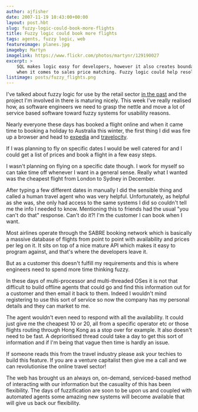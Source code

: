 ```yaml
---
author: ajfisher
date: 2007-11-19 10:43:00+00:00
layout: post.hbt
slug: fuzzy-logic-could-book-more-flights
title: Fuzzy logic could book more flights
tags: agents, fuzzy logic, web
featureimage: planes.jpg
imageby: Martyn
imagelink: https://www.flickr.com/photos/martynr/129190027
excerpt: >
    SQL makes logic easy for developers, however it also creates boundary issues
    when it comes to sales price matching. Fuzzy logic could help resolve this problem.
listimage: posts/fuzzy_flights.png 
---
```


I've talked about fuzzy logic for use by the retail sector [in the past](2007/03/fuzzys-where-its-at-or-will-be) and the project I'm involved in there is maturing nicely. This week I've really realised how, as software engineers we need to grasp the nettle and move a lot of service based software toward fuzzy systems for usability reasons.

Nearly everyone these days has booked a flight online and when it came time to booking a holiday to Australia this winter, the first thing I did was fire up a browser and head to [expedia](http://www.expedia.co.uk/) and [travelocity](http://www.travelocity.co.uk/).

If I was planning to fly on specific dates I would be well catered for and I could get a list of prices and book a flight in a few easy steps.

I wasn't planning on flying on a specific date though. I work for myself so can take time off whenever I want in a general sense. Really what I wanted was the cheapest flight from London to Sydney in December.

After typing a few different dates in manually I did the sensible thing and called a human travel agent who was very helpful. Unfortunately, as helpful as she was, she only had access to the same systems I did so couldn't tell me the info I needed to know. Mentioning this to friends had the usual "you can't do that" response. Can't do it?! I'm the customer I can book when I want.

Most airlines operate through the SABRE booking network which is basically a massive database of flights from point to point with availability and prices per leg on it. It sits on top of a nice mature API which makes it easy to program against, and that's where the developers leave it.

But as a customer this doesn't fulfill my requirements and this is where engineers need to spend more time thinking fuzzy.

In these days of multi-processor and multi-threaded OSes it is not that difficult to build offline agents that could go and find this information out for a customer and then email it back to them. Indeed I wouldn't mind registering to use this sort of service so now the company has my personal details and they can market to me.

The agent wouldn't even need to respond with all the availability. It could just give me the cheapest 10 or 20, all from a specific operator etc or those flights routing through Hong Kong as a stop over for example. It also doesn't need to be fast. A deprioritised thread could take a day to get this sort of information and if I'm being that vague then time is hardly an issue.

If someone reads this from the travel industry please ask your techies to build this feature. If you are a venture capitalist then give me a call and we can revolutionise the online travel sector!

The web has brought us an always on, on-demand, serviced-based method of interacting with our information but the casuality of this has been flexibility. The days of fuzzification are soon to be upon us and coupled with automated agents some amazing new systems will become available that will give us back our flexibility.
